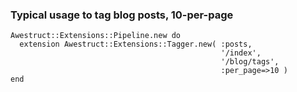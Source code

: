 ---
---

### Typical usage to tag blog posts, 10-per-page
    
    Awestruct::Extensions::Pipeline.new do
      extension Awestruct::Extensions::Tagger.new( :posts, 
                                                   '/index', 
                                                   '/blog/tags', 
                                                   :per_page=>10 )
    end

